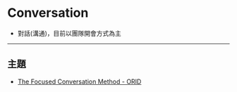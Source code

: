 # Conversation

- 對話(溝通)，目前以團隊開會方式為主

---

## 主題

- [The Focused Conversation Method - ORID](./ORID/README.md)
  